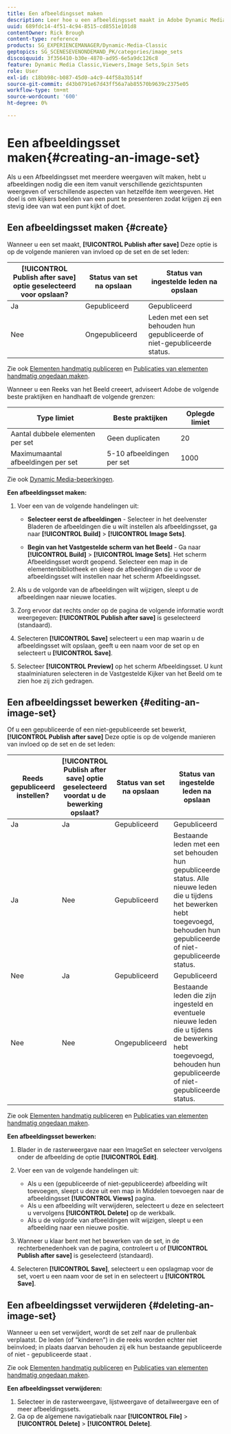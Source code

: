 ```yaml
---
title: Een afbeeldingsset maken
description: Leer hoe u een afbeeldingsset maakt in Adobe Dynamic Media Classic.
uuid: 689fdc14-4f51-4c94-8515-cd8551e101d8
contentOwner: Rick Brough
content-type: reference
products: SG_EXPERIENCEMANAGER/Dynamic-Media-Classic
geptopics: SG_SCENESEVENONDEMAND_PK/categories/image_sets
discoiquuid: 3f356410-b30e-4870-ad95-6e5a9dc126c8
feature: Dynamic Media Classic,Viewers,Image Sets,Spin Sets
role: User
exl-id: c18bb98c-b087-45d0-a4c9-44f58a3b514f
source-git-commit: d43b0791e67d43ff56a7ab85570b9639c2375e05
workflow-type: tm+mt
source-wordcount: '600'
ht-degree: 0%

---
```


# Een afbeeldingsset maken{#creating-an-image-set}

Als u een Afbeeldingsset met meerdere weergaven wilt maken, hebt u afbeeldingen nodig die een item vanuit verschillende gezichtspunten weergeven of verschillende aspecten van hetzelfde item weergeven. Het doel is om kijkers beelden van een punt te presenteren zodat krijgen zij een stevig idee van wat een punt kijkt of doet.

## Een afbeeldingsset maken {#create}

Wanneer u een set maakt, **[!UICONTROL Publish after save]** Deze optie is op de volgende manieren van invloed op de set en de set leden:

| **[!UICONTROL Publish after save]** optie geselecteerd voor opslaan? | Status van set na opslaan | Status van ingestelde leden na opslaan |
| --- | --- | --- |
| Ja | Gepubliceerd | Gepubliceerd |
| Nee | Ongepubliceerd | Leden met een set behouden hun gepubliceerde of niet-gepubliceerde status. |

Zie ook [Elementen handmatig publiceren](publishing-files.md#manually_publishing_assets) en [Publicaties van elementen handmatig ongedaan maken](publishing-files.md#manually_unpublishing_assets).

Wanneer u een Reeks van het Beeld creeert, adviseert Adobe de volgende beste praktijken en handhaaft de volgende grenzen:

| Type limiet | Beste praktijken | Oplegde limiet |
| --- | --- | --- |
| Aantal dubbele elementen per set | Geen duplicaten | 20 |
| Maximumaantal afbeeldingen per set | 5-10 afbeeldingen per set | 1000 |

Zie ook [Dynamic Media-beperkingen](/help/limitations.md).

**Een afbeeldingsset maken:**

1. Voer een van de volgende handelingen uit:

   * **Selecteer eerst de afbeeldingen** - Selecteer in het deelvenster Bladeren de afbeeldingen die u wilt instellen als afbeeldingsset, ga naar **[!UICONTROL Build]** > **[!UICONTROL Image Sets]**.

   * **Begin van het Vastgestelde scherm van het Beeld** - Ga naar **[!UICONTROL Build]** > **[!UICONTROL Image Sets]**. Het scherm Afbeeldingsset wordt geopend. Selecteer een map in de elementenbibliotheek en sleep de afbeeldingen die u voor de afbeeldingsset wilt instellen naar het scherm Afbeeldingsset.

1. Als u de volgorde van de afbeeldingen wilt wijzigen, sleept u de afbeeldingen naar nieuwe locaties.
1. Zorg ervoor dat rechts onder op de pagina de volgende informatie wordt weergegeven: **[!UICONTROL Publish after save]** is geselecteerd (standaard).
1. Selecteren **[!UICONTROL Save]** selecteert u een map waarin u de afbeeldingsset wilt opslaan, geeft u een naam voor de set op en selecteert u **[!UICONTROL Save]**.
1. Selecteer **[!UICONTROL Preview]** op het scherm Afbeeldingsset. U kunt staalminiaturen selecteren in de Vastgestelde Kijker van het Beeld om te zien hoe zij zich gedragen.

## Een afbeeldingsset bewerken {#editing-an-image-set}

Of u een gepubliceerde of een niet-gepubliceerde set bewerkt, **[!UICONTROL Publish after save]** Deze optie is op de volgende manieren van invloed op de set en de set leden:

| Reeds gepubliceerd instellen? | **[!UICONTROL Publish after save]** optie geselecteerd voordat u de bewerking opslaat? | Status van set na opslaan | Status van ingestelde leden na opslaan |
| --- | --- | --- | --- |
| Ja | Ja | Gepubliceerd | Gepubliceerd |
| Ja | Nee | Gepubliceerd | Bestaande leden met een set behouden hun gepubliceerde status. Alle nieuwe leden die u tijdens het bewerken hebt toegevoegd, behouden hun gepubliceerde of niet-gepubliceerde status. |
| Nee | Ja | Gepubliceerd | Gepubliceerd |
| Nee | Nee | Ongepubliceerd | Bestaande leden die zijn ingesteld en eventuele nieuwe leden die u tijdens de bewerking hebt toegevoegd, behouden hun gepubliceerde of niet-gepubliceerde status. |

Zie ook [Elementen handmatig publiceren](publishing-files.md#manually_publishing_assets) en [Publicaties van elementen handmatig ongedaan maken](publishing-files.md#manually_unpublishing_assets).

**Een afbeeldingsset bewerken:**

1. Blader in de rasterweergave naar een ImageSet en selecteer vervolgens onder de afbeelding de optie **[!UICONTROL Edit]**.
1. Voer een van de volgende handelingen uit:

   * Als u een (gepubliceerde of niet-gepubliceerde) afbeelding wilt toevoegen, sleept u deze uit een map in Middelen toevoegen naar de afbeeldingsset **[!UICONTROL Views]** pagina.
   * Als u een afbeelding wilt verwijderen, selecteert u deze en selecteert u vervolgens **[!UICONTROL Delete]** op de werkbalk.
   * Als u de volgorde van afbeeldingen wilt wijzigen, sleept u een afbeelding naar een nieuwe positie.

1. Wanneer u klaar bent met het bewerken van de set, in de rechterbenedenhoek van de pagina, controleert u of **[!UICONTROL Publish after save]** is geselecteerd (standaard).
1. Selecteren **[!UICONTROL Save]**, selecteert u een opslagmap voor de set, voert u een naam voor de set in en selecteert u **[!UICONTROL Save]**.

## Een afbeeldingsset verwijderen {#deleting-an-image-set}

Wanneer u een set verwijdert, wordt de set zelf naar de prullenbak verplaatst. De leden (of &quot;kinderen&quot;) in die reeks worden echter niet beïnvloed; in plaats daarvan behouden zij elk hun bestaande gepubliceerde of niet - gepubliceerde staat .

Zie ook [Elementen handmatig publiceren](publishing-files.md#manually_publishing_assets) en [Publicaties van elementen handmatig ongedaan maken](publishing-files.md#manually_unpublishing_assets).

**Een afbeeldingsset verwijderen:**

1. Selecteer in de rasterweergave, lijstweergave of detailweergave een of meer afbeeldingssets.
1. Ga op de algemene navigatiebalk naar **[!UICONTROL File]** > **[!UICONTROL Delete]** > **[!UICONTROL Delete]**.
